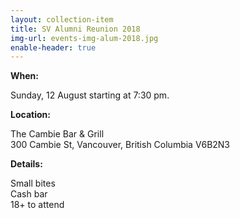 ```yaml
---
layout: collection-item
title: SV Alumni Reunion 2018
img-url: events-img-alum-2018.jpg
enable-header: true
---
```

**When:**

Sunday, 12 August starting at 7:30 pm.

**Location:** 

The Cambie Bar & Grill  
300 Cambie St, Vancouver, British Columbia V6B2N3

**Details:**

Small bites  
Cash bar  
18+ to attend